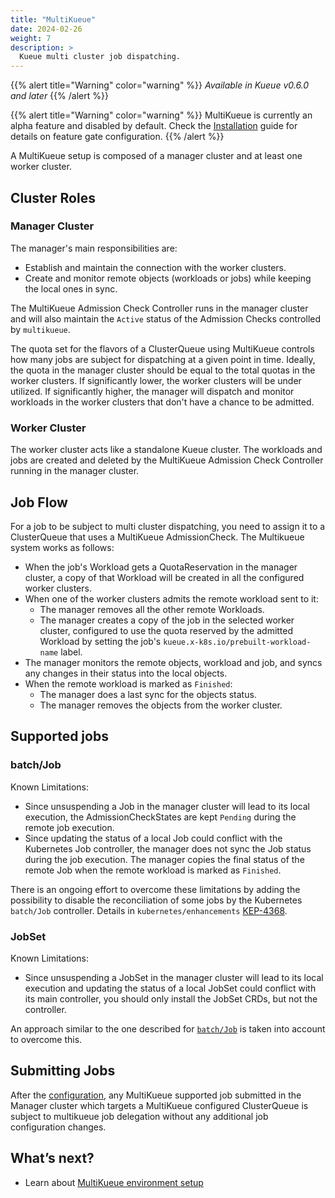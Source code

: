 ```yaml
---
title: "MultiKueue"
date: 2024-02-26
weight: 7
description: >
  Kueue multi cluster job dispatching.
---
```


{{% alert title="Warning" color="warning" %}}
_Available in Kueue v0.6.0 and later_
{{% /alert %}}

{{% alert title="Warning" color="warning" %}}
MultiKueue is currently an alpha feature and disabled by default. Check the [Installation](/docs/installation/#change-the-feature-gates-configuration) guide for details on feature gate configuration.
{{% /alert %}}


A MultiKueue setup is composed of a manager cluster and at least one worker cluster.

## Cluster Roles
### Manager Cluster

The manager's main responsibilities are:
- Establish and maintain the connection with the worker clusters.
- Create and monitor remote objects (workloads or jobs) while keeping the local ones in sync.

The MultiKueue Admission Check Controller runs in the manager cluster and will also maintain the `Active` status of the Admission Checks controlled by `multikueue`.

The quota set for the flavors of a ClusterQueue using MultiKueue controls how many jobs are subject for dispatching at a given point in time.
Ideally, the quota in the manager cluster should be equal to the total quotas in the worker clusters.
If significantly lower, the worker clusters will be under utilized.
If significantly higher, the manager will dispatch and monitor workloads in the worker clusters that don't have a chance to be admitted.

### Worker Cluster

The worker cluster acts like a standalone Kueue cluster.
The workloads and jobs are created and deleted by the MultiKueue Admission Check Controller running in the manager cluster.

## Job Flow

For a job to be subject to multi cluster dispatching, you need to assign it to a ClusterQueue that uses a MultiKueue AdmissionCheck. The Multikueue system works as follows:
- When the job's Workload gets a QuotaReservation in the manager cluster, a copy of that Workload will be created in all the configured worker clusters.
- When one of the worker clusters admits the remote workload sent to it:
  - The manager removes all the other remote Workloads.
  - The manager creates a copy of the job in the selected worker cluster, configured to use the quota reserved by the admitted Workload by setting the job's `kueue.x-k8s.io/prebuilt-workload-name` label.
- The manager monitors the remote objects, workload and job, and syncs any changes in their status into the local objects.
- When the remote workload is marked as `Finished`:
  - The manager does a last sync for the objects status.
  - The manager removes the objects from the worker cluster.

## Supported jobs

### batch/Job
Known Limitations:
- Since unsuspending a Job in the manager cluster will lead to its local execution, the AdmissionCheckStates are kept `Pending` during the remote job execution.
- Since updating the status of a local Job could conflict with the Kubernetes Job controller, the manager does not sync the Job status during the job execution. The manager copies the final status of the remote Job when the remote workload is marked as `Finished`.

There is an ongoing effort to overcome these limitations by adding the possibility to disable the reconciliation of some jobs by the Kubernetes `batch/Job` controller. Details in `kubernetes/enhancements` [KEP-4368](https://github.com/kubernetes/enhancements/tree/master/keps/sig-apps/4368-support-managed-by-label-for-batch-jobs#readme).

### JobSet
Known Limitations:
- Since unsuspending a JobSet in the manager cluster will lead to its local execution and updating the status of a local JobSet could conflict with its main controller, you should only install the JobSet CRDs, but not the controller.

An approach similar to the one described for [`batch/Job`](#batchjob) is taken into account to overcome this. 

## Submitting Jobs

After the [configuration](/docs/tasks/setup_multikueue), any MultiKueue supported job submitted in the Manager cluster which targets a MultiKueue configured ClusterQueue is subject to multikueue job delegation without any additional job configuration changes.

## What’s next? 
- Learn about [MultiKueue environment setup](/docs/tasks/setup_multikueue/)
